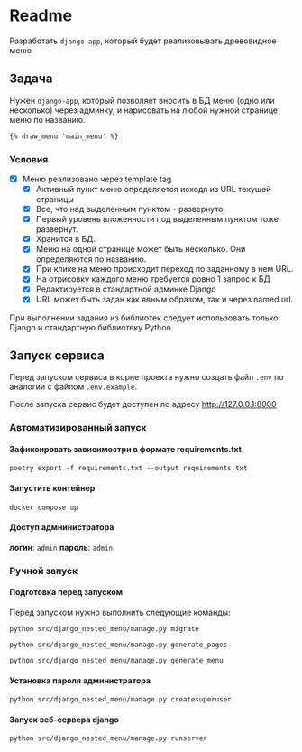 # Readme

Разработать `django app`, который будет реализовывать древовидное меню

## Задача

Нужен `django-app`, который позволяет вносить в БД меню (одно или несколько) через админку, и нарисовать на любой нужной странице меню по названию.

```html
{% draw_menu 'main_menu' %}
```

### Условия

- [x] Меню реализовано через template tag
  - [x] Активный пункт меню определяется исходя из URL текущей страницы
  - [x] Все, что над выделенным пунктом - развернуто.
  - [x] Первый уровень вложенности под выделенным пунктом тоже развернут.
  - [x] Хранится в БД.
  - [x] Меню на одной странице может быть несколько. Они определяются по названию.
  - [x] При клике на меню происходит переход по заданному в нем URL.
  - [x] На отрисовку каждого меню требуется ровно 1 запрос к БД
  - [x] Редактируется в стандартной админке Django
  - [x] URL может быть задан как явным образом, так и через named url.

При выполнении задания из библиотек следует использовать только Django и стандартную библиотеку Python.

## Запуск сервиса

Перед запуском сервиса в корне проекта нужно создать файл `.env` по аналогии с файлом `.env.example`.

После запуска сервис будет доступен по адресу <http://127.0.0.1:8000>

### Автоматизированный запуск

#### Зафиксировать зависимостри в формате requirements.txt

```shell
poetry export -f requirements.txt --output requirements.txt
```

#### Запустить контейнер

```shell
docker compose up
```

#### Доступ адмнинистратора

**логин**: `admin`
**пароль**: `admin`

### Ручной запуск

#### Подготовка перед запуском

Перед запуском нужно выполнить следующие команды:

```shell
python src/django_nested_menu/manage.py migrate
```

```shell
python src/django_nested_menu/manage.py generate_pages
```

```shell
python src/django_nested_menu/manage.py generate_menu
```

#### Установка пароля администратора

```shell
python src/django_nested_menu/manage.py createsuperuser
```

#### Запуск веб-сервера django

```shell
python src/django_nested_menu/manage.py runserver
```
